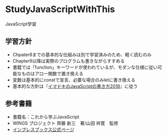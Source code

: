 # StudyJavaScriptWithThis

JavaScript学習

## 学習方針

* Chpater8までの基本的な仕組みは別で学習済みのため、軽く読むのみ
* Chapter9以降は実際のプログラムも書きながらすすめる
* 書籍では「function」キーワードが使われているが、モダンな仕様に従い可能なものはアロー関数で置き換える
* 変数は基本的にconstで宣言、必要な場合のみletに書き換える
* 基本的な方針は『[イマドキのJavaScriptの書き方2018](https://qiita.com/shibukawa/items/19ab5c381bbb2e09d0d9)』に従う

## 参考書籍

* 書籍名：これから学ぶJavaScript
* WINGS プロジェクト 齊藤 新三　著/山田 祥寛　監修
* [インプレスブックス公式ページ](https://book.impress.co.jp/books/1117101136)
